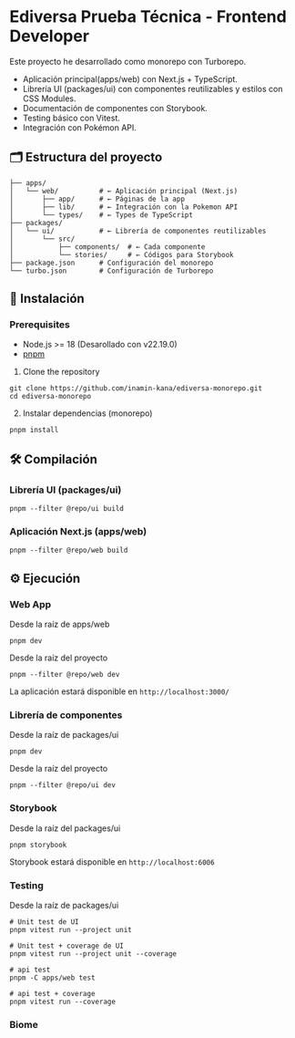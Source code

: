 # Ediversa Prueba Técnica - Frontend Developer 

Este proyecto he desarrollado como monorepo con Turborepo.
- Aplicación principal(apps/web) con Next.js + TypeScript.
- Librería UI (packages/ui) con componentes reutilizables y estilos con CSS Modules.
- Documentación de componentes con Storybook.
- Testing básico con Vitest.
- Integración con Pokémon API.


## 🗂️ Estructura del proyecto
```
├── apps/
│   └── web/          # ← Aplicación principal (Next.js)
│       ├── app/      # ← Páginas de la app
│       ├── lib/      # ← Integración con la Pokemon API
│       └── types/    # ← Types de TypeScript
├── packages/
│   └── ui/           # ← Librería de componentes reutilizables
│       └── src/
│           ├── components/  # ← Cada componente
│           └── stories/     # ← Códigos para Storybook
├── package.json      # Configuración del monorepo
└── turbo.json        # Configuración de Turborepo
```

## 🚀 Instalación 

### Prerequisites
- Node.js >= 18 (Desarollado con v22.19.0)
- [pnpm](https://pnpm.io/)

1. Clone the repository
```
git clone https://github.com/inamin-kana/ediversa-monorepo.git
cd ediversa-monorepo
```

2. Instalar dependencias (monorepo)
```
pnpm install
```


## 🛠️ Compilación

### Librería UI (packages/ui)
```
pnpm --filter @repo/ui build
```

### Aplicación Next.js (apps/web)
```
pnpm --filter @repo/web build
```


## ⚙️ Ejecución

### Web App 
Desde la raíz de apps/web
```
pnpm dev
```
Desde la raíz del proyecto
```
pnpm --filter @repo/web dev
```
La aplicación estará disponible en `http://localhost:3000/`

### Librería de componentes
Desde la raíz de packages/ui  
```
pnpm dev
```
Desde la raíz del proyecto

```
pnpm --filter @repo/ui dev
```

### Storybook
Desde la raíz del packages/ui  
```
pnpm storybook
```
Storybook estará disponible en `http://localhost:6006`

### Testing
Desde la raíz de packages/ui  

```
# Unit test de UI
pnpm vitest run --project unit  

# Unit test + coverage de UI
pnpm vitest run --project unit --coverage
```

```
# api test
pnpm -C apps/web test     

# api test + coverage
pnpm vitest run --coverage
```

### Biome
